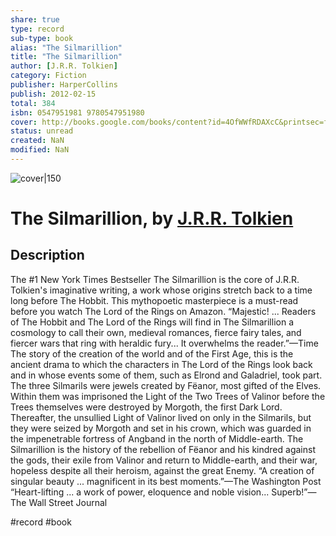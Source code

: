 ```yaml
---
share: true
type: record
sub-type: book
alias: "The Silmarillion"
title: "The Silmarillion"
author: [J.R.R. Tolkien]
category: Fiction
publisher: HarperCollins
publish: 2012-02-15
total: 384
isbn: 0547951981 9780547951980
cover: http://books.google.com/books/content?id=4OfWWfRDAXcC&printsec=frontcover&img=1&zoom=1&edge=curl&source=gbs_api
status: unread
created: NaN 
modified: NaN
---
```


![cover|150](http://books.google.com/books/content?id=4OfWWfRDAXcC&printsec=frontcover&img=1&zoom=1&edge=curl&source=gbs_api)

# The Silmarillion, by [J.R.R. Tolkien](J.R.R.%20Tolkien.md)

## Description
The #1 New York Times Bestseller The Silmarillion is the core of J.R.R. Tolkien's imaginative writing, a work whose origins stretch back to a time long before The Hobbit. This mythopoetic masterpiece is a must-read before you watch The Lord of the Rings on Amazon. “Majestic! ... Readers of The Hobbit and The Lord of the Rings will find in The Silmarillion a cosmology to call their own, medieval romances, fierce fairy tales, and fiercer wars that ring with heraldic fury... It overwhelms the reader.”—Time The story of the creation of the world and of the First Age, this is the ancient drama to which the characters in The Lord of the Rings look back and in whose events some of them, such as Elrond and Galadriel, took part. The three Silmarils were jewels created by Fëanor, most gifted of the Elves. Within them was imprisoned the Light of the Two Trees of Valinor before the Trees themselves were destroyed by Morgoth, the first Dark Lord. Thereafter, the unsullied Light of Valinor lived on only in the Silmarils, but they were seized by Morgoth and set in his crown, which was guarded in the impenetrable fortress of Angband in the north of Middle-earth. The Silmarillion is the history of the rebellion of Fëanor and his kindred against the gods, their exile from Valinor and return to Middle-earth, and their war, hopeless despite all their heroism, against the great Enemy. “A creation of singular beauty ... magnificent in its best moments.”—The Washington Post “Heart-lifting ... a work of power, eloquence and noble vision... Superb!”—The Wall Street Journal

#record #book
